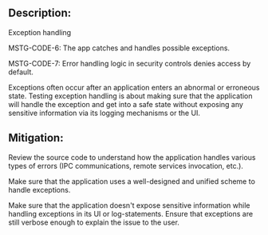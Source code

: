 ## Description:

Exception handling

MSTG-CODE-6: The app catches and handles possible exceptions.

MSTG-CODE-7: Error handling logic in security controls denies access by default.

Exceptions often occur after an application enters an abnormal or erroneous state. Testing exception handling is about making sure that the application will handle the exception and get into a safe state without exposing any sensitive information via its logging mechanisms or the UI.


## Mitigation:

Review the source code to understand how the application handles various types of errors (IPC communications, remote services invocation, etc.).

Make sure that the application uses a well-designed and unified scheme to handle exceptions.

Make sure that the application doesn't expose sensitive information while handling exceptions in its UI or log-statements. Ensure that exceptions are still verbose enough to explain the issue to the user.

